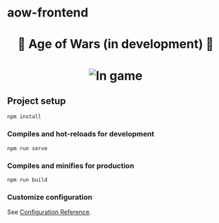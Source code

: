 # aow-frontend

<h1 align="center"> 
	🚧 Age of Wars (in development) 🚧
</h1>
<h1 align="center">
    <img alt="In game" title="#ReferênciasXSDs" src="https://i.imgur.com/LlE2voA.png" />
</h1>

## Project setup

```
npm install
```

### Compiles and hot-reloads for development

```
npm run serve
```

### Compiles and minifies for production

```
npm run build
```

### Customize configuration

See [Configuration Reference](https://cli.vuejs.org/config/).
